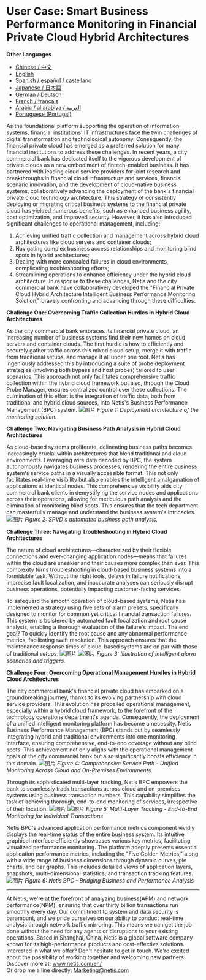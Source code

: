 # User Case: Smart Business Performance Monitoring in Financial Private Cloud Hybrid Architectures


**Other Languages**

+ [Chinese / 中文](https://github.com/lvdeshuii/OverFlow/blob/main/docs/zh/Smart-Business-Performance-Monitoring-in-Financial-Private-Cloud-Hybrid-Architectures-zh.md)
+ [English](https://github.com/lvdeshuii/OverFlow/blob/main/docs/en/Smart-Business-Performance-Monitoring-in-Financial-Private-Cloud-Hybrid-Architectures-en.md)
+ [Spanish / español / castellano](https://github.com/lvdeshuii/OverFlow/blob/main/docs/es/Smart-Business-Performance-Monitoring-in-Financial-Private-Cloud-Hybrid-Architectures-es.md)
+ [Japanese / 日本語](https://github.com/lvdeshuii/OverFlow/blob/main/docs/ja/Smart-Business-Performance-Monitoring-in-Financial-Private-Cloud-Hybrid-Architectures-ja.md)
+ [German / Deutsch](https://github.com/lvdeshuii/OverFlow/blob/main/docs/de/Smart-Business-Performance-Monitoring-in-Financial-Private-Cloud-Hybrid-Architectures-de.md)
+ [French / français](https://github.com/lvdeshuii/OverFlow/blob/main/docs/fr/Smart-Business-Performance-Monitoring-in-Financial-Private-Cloud-Hybrid-Architectures-fr.md)
+ [Arabic / al arabiya / العربية](https://github.com/lvdeshuii/OverFlow/blob/main/docs/ar/Smart-Business-Performance-Monitoring-in-Financial-Private-Cloud-Hybrid-Architectures-ar.md)
+ [Portuguese (Portugal)](https://github.com/lvdeshuii/OverFlow/blob/main/docs/pt/Smart-Business-Performance-Monitoring-in-Financial-Private-Cloud-Hybrid-Architectures-pt.md)


As the foundational platform supporting the operation of information systems, financial institutions' IT infrastructures face the twin challenges of digital transformation and technological autonomy. Consequently, the financial private cloud has emerged as a preferred solution for many financial institutions to address these challenges.
In recent years, a city commercial bank has dedicated itself to the vigorous development of private clouds as a new embodiment of fintech-enabled business. It has partnered with leading cloud service providers for joint research and breakthroughs in financial cloud infrastructure and services, financial scenario innovation, and the development of cloud-native business systems, collaboratively advancing the deployment of the bank's financial private cloud technology architecture. This strategy of consistently deploying or migrating critical business systems to the financial private cloud has yielded numerous benefits, such as enhanced business agility, cost optimization, and improved security. However, it has also introduced significant challenges to operational management, including:

1. Achieving unified traffic collection and management across hybrid cloud architectures like cloud servers and container clouds;
2. Navigating complex business access relationships and monitoring blind spots in hybrid architectures;
3. Dealing with more concealed failures in cloud environments, complicating troubleshooting efforts;
4. Streamlining operations to enhance efficiency under the hybrid cloud architecture.
   In response to these challenges, Netis and the city commercial bank have collaboratively developed the "Financial Private Cloud Hybrid Architecture Intelligent Business Performance Monitoring Solution," bravely confronting and advancing through these difficulties.

**Challenge One: Overcoming Traffic Collection Hurdles in Hybrid Cloud Architectures**

As the city commercial bank embraces its financial private cloud, an increasing number of business systems find their new homes on cloud servers and container clouds. The first hurdle is how to efficiently and securely gather traffic across this mixed cloud setup, merge it with traffic from traditional setups, and manage it all under one roof. Netis has ingeniously addressed this by introducing a suite of probe deployment strategies (involving both bypass and host probes) tailored to user scenarios. This approach not only facilitates comprehensive traffic collection within the hybrid cloud framework but also, through the Cloud Probe Manager, ensures centralized control over these collections. The culmination of this effort is the integration of traffic data, both from traditional and hybrid cloud sources, into Netis's Business Performance Management (BPC) system.
![图片](https://mmbiz.qpic.cn/mmbiz_jpg/o672k3fsicq3aiabrR0ibCBLmsV6iae9IV8eicSYpc2jHwmXaszCfF6HXqPXXba4nFMFro0zT1qjp3Vzjz9b6vuojuw/640?wx_fmt=jpeg&wxfrom=5&wx_lazy=1&wx_co=1)
*Figure 1: Deployment architecture of the monitoring solution.*

**Challenge Two: Navigating Business Path Analysis in Hybrid Cloud Architectures**

As cloud-based systems proliferate, delineating business paths becomes increasingly crucial within architectures that blend traditional and cloud environments. Leveraging wire data decoded by BPC, the system autonomously navigates business processes, rendering the entire business system's service paths in a visually accessible format. This not only facilitates real-time visibility but also enables the intelligent amalgamation of applications at identical nodes. This comprehensive visibility aids city commercial bank clients in demystifying the service nodes and applications across their operations, allowing for meticulous path analysis and the elimination of monitoring blind spots. This ensures that the tech department can masterfully manage and understand the business system's intricacies.
![图片](https://mmbiz.qpic.cn/mmbiz_jpg/o672k3fsicq3aiabrR0ibCBLmsV6iae9IV8eOnrHmIC2n9WcbibYwPFRPQPZ96KHdQiahRjibd6tGibHPuYzUFLbjV6thQ/640?wx_fmt=jpeg&wxfrom=5&wx_lazy=1&wx_co=1)
*Figure 2: SPVD's automated business path analysis.*

**Challenge Three: Navigating Troubleshooting in Hybrid Cloud Architectures**

The nature of cloud architectures—characterized by their flexible connections and ever-changing application nodes—means that failures within the cloud are sneakier and their causes more complex than ever. This complexity turns troubleshooting in cloud-based business systems into a formidable task. Without the right tools, delays in failure notifications, imprecise fault localization, and inaccurate analyses can seriously disrupt business operations, potentially impacting customer-facing services.

To safeguard the smooth operation of cloud-based systems, Netis has implemented a strategy using five sets of alarm presets, specifically designed to monitor for common yet critical financial transaction failures. This system is bolstered by automated fault localization and root cause analysis, enabling a thorough evaluation of the failure's impact. The end goal? To quickly identify the root cause and any abnormal performance metrics, facilitating swift resolution. This approach ensures that the maintenance response times of cloud-based systems are on par with those of traditional setups.
![图片](https://mmbiz.qpic.cn/mmbiz_jpg/o672k3fsicq3aiabrR0ibCBLmsV6iae9IV8eZ07v3TGgWRswlTmhibicHKBdZia0OPxTMQxwHORfmGqvnMiahsTTYYJUuQ/640?wx_fmt=jpeg&wxfrom=5&wx_lazy=1&wx_co=1)
![图片](https://mmbiz.qpic.cn/mmbiz_jpg/o672k3fsicq3aiabrR0ibCBLmsV6iae9IV8ePCCCibQxF2DIvaTDHkIeTTBOTJs7MPO6BooPryicOAkZSsEcEYhXd1rw/640?wx_fmt=jpeg&wxfrom=5&wx_lazy=1&wx_co=1)
*Figure 3: Illustration of intelligent alarm scenarios and triggers.*

**Challenge Four: Overcoming Operational Management Hurdles in Hybrid Cloud Architectures**

The city commercial bank's financial private cloud has embarked on a groundbreaking journey, thanks to its evolving partnership with cloud service providers. This evolution has propelled operational management, especially within a hybrid cloud framework, to the forefront of the technology operations department's agenda. Consequently, the deployment of a unified intelligent monitoring platform has become a necessity. Netis Business Performance Management (BPC) stands out by seamlessly integrating hybrid and traditional environments into one monitoring interface, ensuring comprehensive, end-to-end coverage without any blind spots. This achievement not only aligns with the operational management goals of the city commercial bank but also significantly boosts efficiency in this domain.
![图片](https://mmbiz.qpic.cn/mmbiz_jpg/o672k3fsicq3aiabrR0ibCBLmsV6iae9IV8e7XjvzyrIL4l0ibJ9MQfBgGpdOMHve9iclMQvEicNURHvY5vx8kC9agXDg/640?wx_fmt=jpeg&wxfrom=5&wx_lazy=1&wx_co=1)
*Figure 4: Comprehensive Service Path - Unified Monitoring Across Cloud and On-Premises Environments*

Through its sophisticated multi-layer tracking, Netis BPC empowers the bank to seamlessly track transactions across cloud and on-premises systems using business transaction numbers. This capability simplifies the task of achieving thorough, end-to-end monitoring of services, irrespective of their location.
![图片](https://mmbiz.qpic.cn/mmbiz_jpg/o672k3fsicq3aiabrR0ibCBLmsV6iae9IV8e2FTsia5XDYUnrfSlSbyrjmAibyuG1Dxa3Fp29w1nJXbcNoh5MAVTVVyw/640?wx_fmt=jpeg&wxfrom=5&wx_lazy=1&wx_co=1)
![图片](https://mmbiz.qpic.cn/mmbiz_jpg/o672k3fsicq3aiabrR0ibCBLmsV6iae9IV8e9mAK5j45wGqhT1bMceXP5BV6pcDiaKHv5fa0LRTib5O3VCtW49mSfMWQ/640?wx_fmt=jpeg&wxfrom=5&wx_lazy=1&wx_co=1)
*Figure 5: Multi-Layer Tracking - End-to-End Monitoring for Individual Transactions*

Netis BPC's advanced application performance metrics component vividly displays the real-time status of the entire business system. Its intuitive graphical interface efficiently showcases various key metrics, facilitating visualized performance monitoring. The platform adeptly presents essential application performance metrics, including the "Five Golden Metrics," along with a wide range of business dimensions through dynamic curves, pie charts, and bar graphs. This includes detailed views of application layers, snapshots, multi-dimensional statistics, and transaction tracking features.
![图片](https://mmbiz.qpic.cn/mmbiz_jpg/o672k3fsicq3aiabrR0ibCBLmsV6iae9IV8e7mMSVibHAvuc6M4icWmYcK574PkxXfXL2ibric5mkAcF1AibM1RwWLV3HdA/640?wx_fmt=jpeg&wxfrom=5&wx_lazy=1&wx_co=1)
*Figure 6: Netis BPC - Bridging Business and Performance Analysis*

***
At Netis, we're at the forefront of analyzing business(APM) and network performance(NPM), ensuring that over thirty billion transactions run smoothly every day. Our commitment to system and data security is paramount, and we pride ourselves on our ability to conduct real-time analysis through network traffic mirroring. This means we can get the job done without the need for any agents or disruptions to your existing operations. Based in Shanghai, China, Netis is a global software company known for its high-performance products and cost-effective solutions. Interested in what we offer? Don't hesitate to get in touch. We're excited about the possibility of working together and welcoming new partners.​  
Discover more at: www.netis.com/en/​  
Or drop me a line directly: Marketing@netis.com
